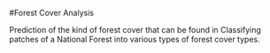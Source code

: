 #Forest Cover Analysis

Prediction of the kind of forest cover that can be found in Classifying patches of a National Forest into various types of forest cover types.

